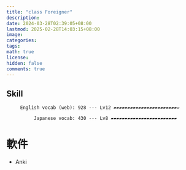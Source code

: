 ```yaml
---
title: "class Foreigner"
description: 
date: 2024-03-28T02:39:05+08:00
lastmod: 2025-02-28T14:03:15+08:00
image: 
categories: 
tags: 
math: true
license: 
hidden: false
comments: true
---
```

## Skill

         English vocab (web): 928 --- Lv12 ▰▰▰▰▰▰▰▰▰▰▰▰▰▰▰▰▰▰▰▰▰▰▰▱

              Japanese vocab: 430 --- Lv8 ▰▰▰▰▰▰▰▰▰▰▰▰▰▰▰▰▰▰▰▰▰▰▰▰

# 軟件
- Anki
